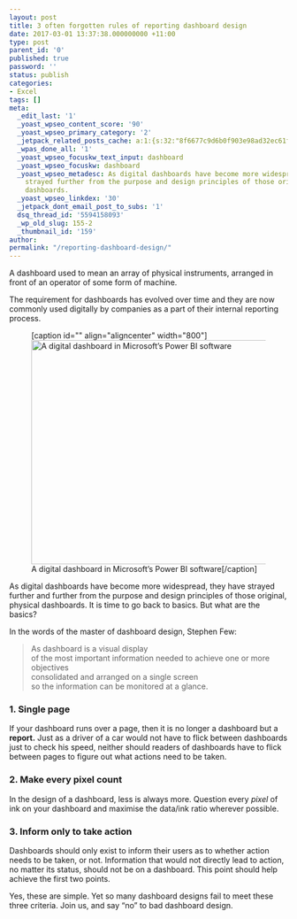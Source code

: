 ```yaml
---
layout: post
title: 3 often forgotten rules of reporting dashboard design
date: 2017-03-01 13:37:38.000000000 +11:00
type: post
parent_id: '0'
published: true
password: ''
status: publish
categories:
- Excel
tags: []
meta:
  _edit_last: '1'
  _yoast_wpseo_content_score: '90'
  _yoast_wpseo_primary_category: '2'
  _jetpack_related_posts_cache: a:1:{s:32:"8f6677c9d6b0f903e98ad32ec61f8deb";a:2:{s:7:"expires";i:1526310035;s:7:"payload";a:3:{i:0;a:1:{s:2:"id";i:140;}i:1;a:1:{s:2:"id";i:5;}i:2;a:1:{s:2:"id";i:231;}}}}
  _wpas_done_all: '1'
  _yoast_wpseo_focuskw_text_input: dashboard
  _yoast_wpseo_focuskw: dashboard
  _yoast_wpseo_metadesc: As digital dashboards have become more widespread, they have
    strayed further from the purpose and design principles of those original, physical
    dashboards.
  _yoast_wpseo_linkdex: '30'
  _jetpack_dont_email_post_to_subs: '1'
  dsq_thread_id: '5594158093'
  _wp_old_slug: 155-2
  _thumbnail_id: '159'
author:
permalink: "/reporting-dashboard-design/"
---
```

A dashboard used to mean an array of physical instruments, arranged in front of an operator of some form of machine.

<figure class="graf graf--figure">
<figcaption class="imageCaption"></figcaption>
</figure>

The requirement for dashboards has evolved over time and they are now commonly used digitally by companies as a part of their internal reporting process.

<figure class="graf graf--figure">
<p>[caption id="" align="aligncenter" width="800"]<img class="graf-image" src="%7B%7B%20site.baseurl%20%7D%7D/assets/images/2017/03/0*w-ToYLwaLdfVYOJh.PNG" alt="A digital dashboard in Microsoft’s Power BI software" width="800" height="405" data-image-id="0*w-ToYLwaLdfVYOJh.PNG" data-width="1595" data-height="808"> A digital dashboard in Microsoft’s Power BI software[/caption]</p>
<figcaption class="imageCaption"></figcaption>
</figure>

As digital dashboards have become more widespread, they have strayed further and further from the purpose and design principles of those original, physical dashboards. It is time to go back to basics. But what are the basics?

In the words of the master of dashboard design, Stephen Few:

> As dashboard is a visual display  
> of the most important information needed to achieve one or more objectives  
> consolidated and arranged on a single screen  
> so the information can be monitored at a glance.

### 1. Single&nbsp;page

If your dashboard runs over a page, then it is no longer a dashboard but a **report.** Just as a driver of a car would not have to flick between dashboards just to check his speed, neither should readers of dashboards have to flick between pages to figure out what actions need to be taken.

### 2. Make every pixel&nbsp;count

In the design of a dashboard, less is always more. Question every _pixel_ of ink on your dashboard and maximise the data/ink ratio wherever possible.

### 3. Inform only to take&nbsp;action

Dashboards should only exist to inform their users as to whether action needs to be taken, or not. Information that would not directly lead to action, no matter its status, should not be on a dashboard. This point should help achieve the first two points.

Yes, these are simple. Yet so many dashboard designs fail to meet these three criteria. Join us, and say “no” to bad dashboard design.

